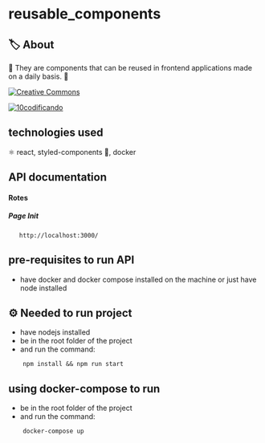 # reusable_components

## :label: About

:crystal_ball: They are components that can be reused in frontend applications made on a daily basis. :bookmark_tabs:

[![Creative Commons](https://img.shields.io/badge/License-Creat_Commons-purple.svg)](https://github.com/10codificando/reusable_components/blob/main/LICENSE)

[![10codificando](https://circleci.com/gh/10codificando/reusable_components.svg?style=svg)](LINK)

## technologies used

:atom_symbol: react, styled-components :nail_care:, docker

## API documentation

#### Rotes

##### Page Init
```http
   http://localhost:3000/
```

## pre-requisites to run API

- have docker and docker compose installed on the machine or just have node installed

## :gear: Needed to run project

- have nodejs installed
- be in the root folder of the project
- and run the command:

```
    npm install && npm run start
```

## using docker-compose to run

- be in the root folder of the project
- and run the command:

```
    docker-compose up
```
